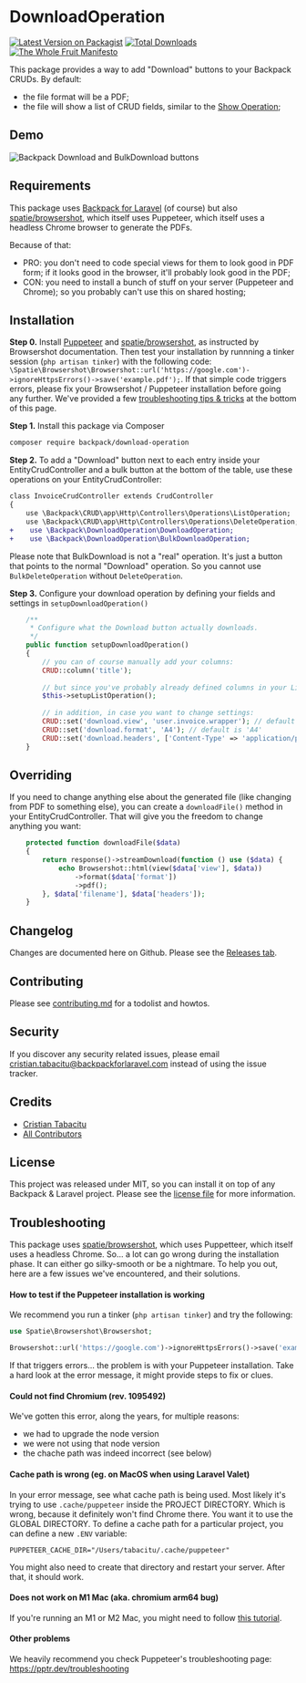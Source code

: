 # DownloadOperation

[![Latest Version on Packagist][ico-version]][link-packagist]
[![Total Downloads][ico-downloads]][link-downloads]
[![The Whole Fruit Manifesto](https://img.shields.io/badge/writing%20standard-the%20whole%20fruit-brightgreen)](https://github.com/the-whole-fruit/manifesto)

This package provides a way to add "Download" buttons to your Backpack CRUDs. By default:
- the file format will be a PDF;
- the file will show a list of CRUD fields, similar to the [Show Operation](https://backpackforlaravel.com/docs/5.x/crud-operation-show);

## Demo

![Backpack Download and BulkDownload buttons](https://user-images.githubusercontent.com/1032474/101194862-3f82cc00-3667-11eb-856c-25c21f0181a5.gif)

## Requirements

This package uses [Backpack for Laravel](https://backpackforlaravel.com/) (of course) but also [spatie/browsershot](https://github.com/spatie/browsershot/), which itself uses Puppeteer, which itself uses a headless Chrome browser to generate the PDFs. 

Because of that:
- PRO: you don't need to code special views for them to look good in PDF form; if it looks good in the browser, it'll probably look good in the PDF; 
- CON: you need to install a bunch of stuff on your server (Puppeteer and Chrome); so you probably can't use this on shared hosting;

## Installation

**Step 0.** Install [Puppeteer](https://spatie.be/docs/browsershot/v2/requirements) and [spatie/browsershot](https://github.com/spatie/browsershot/), as instructed by Browsershot documentation. Then test your installation by runnning a tinker session (`php artisan tinker`) with the following code: `\Spatie\Browsershot\Browsershot::url('https://google.com')->ignoreHttpsErrors()->save('example.pdf');`. If that simple code triggers errors, please fix your Browsershot / Puppeteer installation before going any further. We've provided a few [troubleshooting tips & tricks](https://github.com/Laravel-Backpack/download-operation/edit/main/readme.md#troubleshooting) at the bottom of this page.

**Step 1.** Install this package via Composer

``` bash
composer require backpack/download-operation
```

**Step 2.** To add a "Download" button next to each entry inside your EntityCrudController and a bulk button at the bottom of the table, use these operations on your EntityCrudController:

```diff
class InvoiceCrudController extends CrudController
{
    use \Backpack\CRUD\app\Http\Controllers\Operations\ListOperation;
    use \Backpack\CRUD\app\Http\Controllers\Operations\DeleteOperation;
+    use \Backpack\DownloadOperation\DownloadOperation;
+    use \Backpack\DownloadOperation\BulkDownloadOperation;
```

Please note that BulkDownload is not a "real" operation. It's just a button that points to the normal "Download" operation. So you cannot use `BulkDeleteOperation` without `DeleteOperation`.

**Step 3.** Configure your download operation by defining your fields and settings in `setupDownloadOperation()`

```php
    /**
     * Configure what the Download button actually downloads.
     */
    public function setupDownloadOperation()
    {
        // you can of course manually add your columns:
        CRUD::column('title');
        
        // but since you've probably already defined columns in your List or Show operation, you could do:
        $this->setupListOperation();
        
        // in addition, in case you want to change settings:
        CRUD::set('download.view', 'user.invoice.wrapper'); // default is 'crud::show'
        CRUD::set('download.format', 'A4'); // default is 'A4'
        CRUD::set('download.headers', ['Content-Type' => 'application/pdf']); // default is 'A4'
    }
```

## Overriding

If you need to change anything else about the generated file (like changing from PDF to something else), you can create a `downloadFile()` method in your EntityCrudController. That will give you the freedom to change anything you want:

```php
    protected function downloadFile($data)
    {
        return response()->streamDownload(function () use ($data) {
            echo Browsershot::html(view($data['view'], $data))
                ->format($data['format'])
                ->pdf();
        }, $data['filename'], $data['headers']);
    }
```

## Changelog

Changes are documented here on Github. Please see the [Releases tab](https://github.com/laravel-backpack/download-operation/releases).

## Contributing

Please see [contributing.md](contributing.md) for a todolist and howtos.

## Security

If you discover any security related issues, please email cristian.tabacitu@backpackforlaravel.com instead of using the issue tracker.

## Credits

- [Cristian Tabacitu][link-author]
- [All Contributors][link-contributors]

## License

This project was released under MIT, so you can install it on top of any Backpack & Laravel project. Please see the [license file](license.md) for more information. 

## Troubleshooting

This package uses [spatie/browsershot](https://github.com/spatie/browsershot/), which uses Puppetteer, which itself uses a headless Chrome. So... a lot can go wrong during the installation phase. It can either go silky-smooth or be a nightmare. To help you out, here are a few issues we've encountered, and their solutions.

#### How to test if the Puppeteer installation is working

We recommend you run a tinker (`php artisan tinker`) and try the following:

```php
use Spatie\Browsershot\Browsershot;

Browsershot::url('https://google.com')->ignoreHttpsErrors()->save('example.pdf');
```

If that triggers errors... the problem is with your Puppeteer installation. Take a hard look at the error message, it might provide steps to fix or clues.

#### Could not find Chromium (rev. 1095492)

We've gotten this error, along the years, for multiple reasons:
- we had to upgrade the node version
- we were not using that node version
- the chache path was indeed incorrect (see below)

#### Cache path is wrong (eg. on MacOS when using Laravel Valet)

In your error message, see what cache path is being used. Most likely it's trying to use `.cache/puppeteer` inside the PROJECT DIRECTORY. Which is wrong, because it definitely won't find Chrome there. You want it to use the GLOBAL DIRECTORY. To define a cache path for a particular project, you can define a new `.ENV` variable:

```
PUPPETEER_CACHE_DIR="/Users/tabacitu/.cache/puppeteer"
```

You might also need to create that directory and restart your server. After that, it should work.

#### Does not work on M1 Mac (aka. chromium arm64 bug)

If you're running an M1 or M2 Mac, you might need to follow [this tutorial](https://linguinecode.com/post/how-to-fix-m1-mac-puppeteer-chromium-arm64-bug).

#### Other problems

We heavily recommend you check Puppeteer's troubleshooting page: https://pptr.dev/troubleshooting


[ico-version]: https://img.shields.io/packagist/v/backpack/download-operation.svg?style=flat-square
[ico-downloads]: https://img.shields.io/packagist/dt/backpack/download-operation.svg?style=flat-square

[link-packagist]: https://packagist.org/packages/backpack/download-operation
[link-downloads]: https://packagist.org/packages/backpack/download-operation
[link-author]: https://github.com/laravel-backpack
[link-contributors]: ../../contributors
